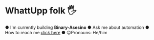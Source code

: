# WhattUpp folk 🖐️
  ● I'm currently building **Binary-Asesino**
  ● Ask me about automation
  ● How to reach me [click here](https://pkmishra.netlify.app/)
  ● 😊Pronouns: He/him
  
